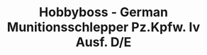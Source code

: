 ---
layout: product
title: "Hobbyboss - German Munitionsschlepper Pz.Kpfw. Iv Ausf. D/E"
price: "1500" 
desc: "AKCIJA"
img_path: "/assets/img/HB82907.webp"
brand: "N/A"
available: true
special_offer: false
new: false
soon: false
cat: "010000"
subcat: "013500"
subsubcat: "0N/A"
sifra: "HB82907"
popular: false
---